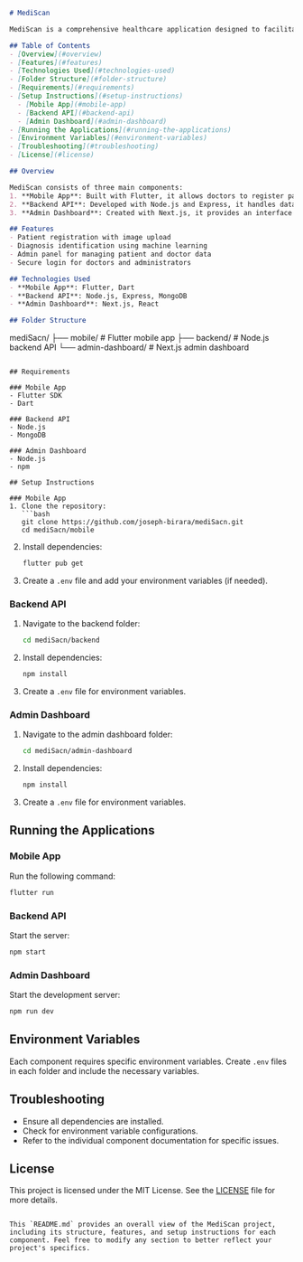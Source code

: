 

```markdown
# MediScan

MediScan is a comprehensive healthcare application designed to facilitate the registration and diagnosis of patients, including features for doctors and an admin dashboard for managing the system.

## Table of Contents
- [Overview](#overview)
- [Features](#features)
- [Technologies Used](#technologies-used)
- [Folder Structure](#folder-structure)
- [Requirements](#requirements)
- [Setup Instructions](#setup-instructions)
  - [Mobile App](#mobile-app)
  - [Backend API](#backend-api)
  - [Admin Dashboard](#admin-dashboard)
- [Running the Applications](#running-the-applications)
- [Environment Variables](#environment-variables)
- [Troubleshooting](#troubleshooting)
- [License](#license)

## Overview

MediScan consists of three main components:
1. **Mobile App**: Built with Flutter, it allows doctors to register patients and upload diagnostic images for analysis.
2. **Backend API**: Developed with Node.js and Express, it handles data management, including patient records and authentication.
3. **Admin Dashboard**: Created with Next.js, it provides an interface for administrators to manage patients and doctors.

## Features
- Patient registration with image upload
- Diagnosis identification using machine learning
- Admin panel for managing patient and doctor data
- Secure login for doctors and administrators

## Technologies Used
- **Mobile App**: Flutter, Dart
- **Backend API**: Node.js, Express, MongoDB
- **Admin Dashboard**: Next.js, React

## Folder Structure
```
mediSacn/
├── mobile/              # Flutter mobile app
├── backend/             # Node.js backend API
└── admin-dashboard/     # Next.js admin dashboard
```

## Requirements

### Mobile App
- Flutter SDK
- Dart

### Backend API
- Node.js
- MongoDB

### Admin Dashboard
- Node.js
- npm

## Setup Instructions

### Mobile App
1. Clone the repository:
   ```bash
   git clone https://github.com/joseph-birara/mediSacn.git
   cd mediSacn/mobile
   ```

2. Install dependencies:
   ```bash
   flutter pub get
   ```

3. Create a `.env` file and add your environment variables (if needed).

### Backend API
1. Navigate to the backend folder:
   ```bash
   cd mediSacn/backend
   ```

2. Install dependencies:
   ```bash
   npm install
   ```

3. Create a `.env` file for environment variables.

### Admin Dashboard
1. Navigate to the admin dashboard folder:
   ```bash
   cd mediSacn/admin-dashboard
   ```

2. Install dependencies:
   ```bash
   npm install
   ```

3. Create a `.env` file for environment variables.

## Running the Applications

### Mobile App
Run the following command:
```bash
flutter run
```

### Backend API
Start the server:
```bash
npm start
```

### Admin Dashboard
Start the development server:
```bash
npm run dev
```

## Environment Variables
Each component requires specific environment variables. Create `.env` files in each folder and include the necessary variables.

## Troubleshooting
- Ensure all dependencies are installed.
- Check for environment variable configurations.
- Refer to the individual component documentation for specific issues.

## License
This project is licensed under the MIT License. See the [LICENSE](LICENSE) file for more details.
```

This `README.md` provides an overall view of the MediScan project, including its structure, features, and setup instructions for each component. Feel free to modify any section to better reflect your project's specifics.
